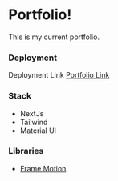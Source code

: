 # Portfolio!

This is my current portfolio.

### Deployment

Deployment Link
[Portfolio Link](https://leandsoria.vercel.app/)

### Stack

- NextJs
- Tailwind
- Material UI

### Libraries

- [Frame Motion](https://www.framer.com/motion/)
